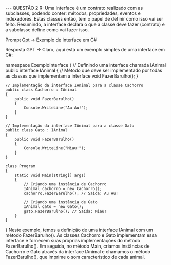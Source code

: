 --- QUESTÃO 2
R: Uma interface é um contrato realizado com as subclasses, podendo conter: métodos, propriedades, eventos e indexadores. Estas classes então, tem o papel de definir como isso vai ser feito. 
Resumindo, a interface declara o que a classe deve fazer (contrato) e a subclasse define como vai fazer isso.

Prompt Gpt ->
Exemplo de Interface em C#

Resposta GPT ->
Claro, aqui está um exemplo simples de uma interface em C#:

namespace ExemploInterface
{
    // Definindo uma interface chamada IAnimal
    public interface IAnimal
    {
        // Método que deve ser implementado por todas as classes que implementam a interface
        void FazerBarulho();
    }

    // Implementação da interface IAnimal para a classe Cachorro
    public class Cachorro : IAnimal
    {
        public void FazerBarulho()
        {
            Console.WriteLine("Au Au!");
        }
    }

    // Implementação da interface IAnimal para a classe Gato
    public class Gato : IAnimal
    {
        public void FazerBarulho()
        {
            Console.WriteLine("Miau!");
        }
    }

    class Program
    {
        static void Main(string[] args)
        {
            // Criando uma instância de Cachorro
            IAnimal cachorro = new Cachorro();
            cachorro.FazerBarulho(); // Saída: Au Au!

            // Criando uma instância de Gato
            IAnimal gato = new Gato();
            gato.FazerBarulho(); // Saída: Miau!
        }
    }
}
Neste exemplo, temos a definição de uma interface IAnimal com um método FazerBarulho(). As classes Cachorro e Gato implementam essa interface e fornecem suas próprias implementações do método FazerBarulho(). Em seguida, no método Main, criamos instâncias de Cachorro e Gato através da interface IAnimal e chamamos o método FazerBarulho(), que imprime o som característico de cada animal.